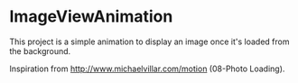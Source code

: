 ImageViewAnimation
==================

This project is a simple animation to display an image once it's loaded from the background.

Inspiration from http://www.michaelvillar.com/motion (08-Photo Loading).
